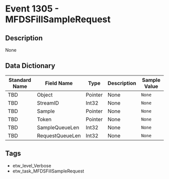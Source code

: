 # Event 1305 - MFDSFillSampleRequest

## Description
None

## Data Dictionary
|Standard Name|Field Name|Type|Description|Sample Value|
|---|---|---|---|---|
|TBD|Object|Pointer|None|`None`|
|TBD|StreamID|Int32|None|`None`|
|TBD|Sample|Pointer|None|`None`|
|TBD|Token|Pointer|None|`None`|
|TBD|SampleQueueLen|Int32|None|`None`|
|TBD|RequestQueueLen|Int32|None|`None`|

## Tags
* etw_level_Verbose
* etw_task_MFDSFillSampleRequest